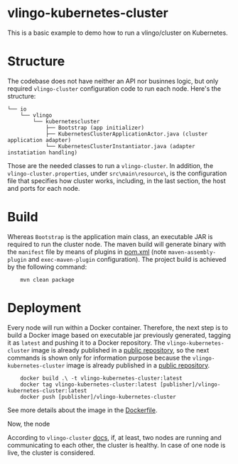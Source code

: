 # vlingo-kubernetes-cluster

This is a basic example to demo how to run a vlingo/cluster on Kubernetes. 

# Structure

The codebase does not have neither an API nor businnes logic, but only required `vlingo-cluster` configuration code to run each node. Here's the structure:

    └── io
        └── vlingo
            └── kubernetescluster
                ├── Bootstrap (app initializer)
                ├── KubernetesClusterApplicationActor.java (cluster application adapter)
                └── KubernetesClusterInstantiator.java (adapter instatiation handling) 
     

Those are the needed classes to run a `vlingo-cluster`. In addition, the `vlingo-cluster.properties`, under `src\main\resource\`, is the configuration file that specifies how cluster works, including, in the last section, the host and ports for each node. 

# Build

Whereas `Bootstrap` is the application main class, an executable JAR is required to run the cluster node. The maven build will generate binary with the `manifest` file by means of plugins in [pom.xml](https://github.com/vlingo/vlingo-examples/blob/master/vlingo-kubernetes-cluster/pom.xml) (note `maven-assembly-plugin` and `exec-maven-plugin` configuration). The project build is achieved by the following command: 

```
    mvn clean package
```

# Deployment

Every node will run within a Docker container. Therefore, the next step is to build a Docker image based on executable jar previously generated, tagging it as `latest` and pushing it to a Docker repository. The `vlingo-kubernetes-cluster` image is already published in a [public repository](https://hub.docker.com/repository/docker/dambrosio/vlingo-kubernetes-cluster), so the next commands is shown only for information purpose because the `vlingo-kubernetes-cluster` image is already published in a [public repository](https://hub.docker.com/repository/docker/dambrosio/vlingo-kubernetes-cluster). 

```
    docker build .\ -t vlingo-kubernetes-cluster:latest
    docker tag vlingo-kubernetes-cluster:latest [publisher]/vlingo-kubernetes-cluster:latest
    docker push [publisher]/vlingo-kubernetes-cluster
```

See more details about the image in the [Dockerfile](https://github.com/vlingo/vlingo-examples/blob/master/vlingo-kubernetes-cluster/Dockerfile).   

Now, the node 

According to `vlingo-cluster` [docs](https://docs.vlingo.io/vlingo-cluster#resiliency-and-scale), if, at least, two nodes are running and communicating to each other, the cluster is healthy. In case of one node is live, the cluster is considered.
